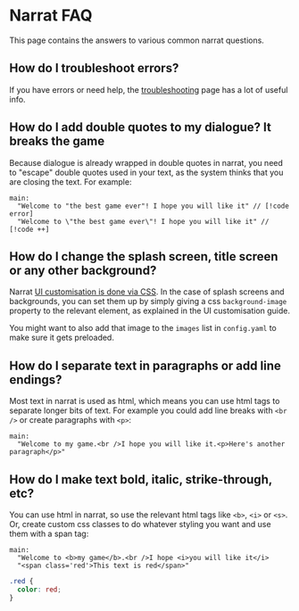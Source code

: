 # Narrat FAQ

This page contains the answers to various common narrat questions.

## How do I troubleshoot errors?

If you have errors or need help, the [troubleshooting](../troubleshooting/troubleshooting) page has a lot of useful info.

## How do I add double quotes to my dialogue? It breaks the game

Because dialogue is already wrapped in double quotes in narrat, you need to "escape" double quotes used in your text, as the system thinks that you are closing the text. For example:

```narrat
main:
  "Welcome to "the best game ever"! I hope you will like it" // [!code error]
  "Welcome to \"the best game ever\"! I hope you will like it" // [!code ++]
```

## How do I change the splash screen, title screen or any other background?

Narrat [UI customisation is done via CSS](../guides/customising-ui.md). In the case of splash screens and backgrounds, you can set them up by simply giving a css `background-image` property to the relevant element, as explained in the UI customisation guide.

You might want to also add that image to the `images` list in `config.yaml` to make sure it gets preloaded.

## How do I separate text in paragraphs or add line endings?

Most text in narrat is used as html, which means you can use html tags to separate longer bits of text. For example you could add line breaks with `<br />` or create paragraphs with `<p>`:

```narrat
main:
  "Welcome to my game.<br />I hope you will like it.<p>Here's another paragraph</p>"
```

## How do I make text bold, italic, strike-through, etc?

You can use html in narrat, so use the relevant html tags like `<b>`, `<i>` or `<s>`. Or, create custom css classes to do whatever styling you want and use them with a span tag:

```narrat
main:
  "Welcome to <b>my game</b>.<br />I hope <i>you will like it</i>
  "<span class='red'>This text is red</span>"
```

```css
.red {
  color: red;
}
```
